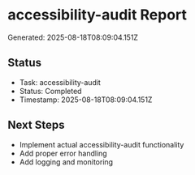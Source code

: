 # accessibility-audit Report

Generated: 2025-08-18T08:09:04.151Z

## Status
- Task: accessibility-audit
- Status: Completed
- Timestamp: 2025-08-18T08:09:04.151Z

## Next Steps
- Implement actual accessibility-audit functionality
- Add proper error handling
- Add logging and monitoring
